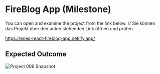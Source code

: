 # FireBlog App (Milestone)

You can open and examine the project from the link below. // Sie können das Projekt über den unten stehenden Link öffnen und prüfen.

https://enes-react-fireblog-app.netlify.app/




## Expected Outcome

![Project 006 Snapshot](fireblog.gif)

